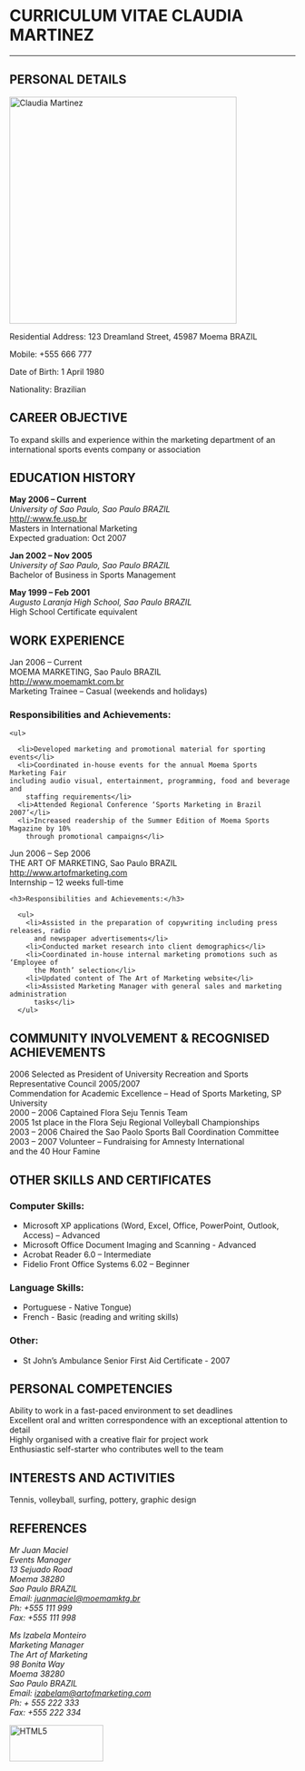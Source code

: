 <!DOCTYPE html>
<html>
<head>
  <meta charset="utf-8">
  <meta name="viewport" content="width=device-width">
  
</head>
  <title>Resume</title>
<body>
  
<h1>CURRICULUM VITAE CLAUDIA MARTINEZ</h1>
  <hr>
  
  
  <h2>PERSONAL DETAILS</h2>
   <img src="https://upload.wikimedia.org/wikipedia/commons/8/86/Woman_at_Lover%27s_Bridge_Tanjung_Sepat_%28cropped%29.jpg" alt="Claudia Martinez" style="width:400px;height:400px;">
  <p>
    Residential Address: 123 Dreamland Street, 45987 Moema BRAZIL
  </p>
  <p>
    Mobile: +555 666 777
  </p>
  <p>
    Date of Birth: 1  April 1980
  </p>
  <p>
    Nationality: Brazilian
  </p>
  
  <h2>CAREER OBJECTIVE</h2>
  To expand skills and experience within the marketing department of an 
international sports events company or association
  
  <h2>EDUCATION HISTORY</h2>
  <p>
    <strong>May 2006 – Current</strong><br> 
    <em>University of Sao Paulo, Sao Paulo BRAZIL</em><br>
    <a href="http//:www.fe.usp.br" target="_blank">http//:www.fe.usp.br</a><br>
    Masters in International Marketing<br>
    Expected graduation: Oct 2007
  </p>
  
  <p>
    <strong>Jan 2002 – Nov 2005</strong><br>
    <em>University of Sao Paulo, Sao Paulo BRAZIL</em><br>
    Bachelor of Business in Sports Management
  </p>
  
  <p>
    <strong>May 1999 – Feb 2001</strong><br>
    <em>Augusto Laranja High School, Sao Paulo BRAZIL</em><br>
     High School Certificate equivalent<br>
  </p>
  
  
  
  
  <h2>WORK EXPERIENCE</h2>
  Jan 2006 – Current <br>
  MOEMA MARKETING, Sao Paulo BRAZIL<br>
  <a href="http://www.moemamkt.com.br" target="_blank">http://www.moemamkt.com.br</a><br>
  Marketing Trainee – Casual (weekends and holidays)<br>
  
  
  <h3>Responsibilities and Achievements:</h3>
  
    <ul>
      
      <li>Developed marketing and promotional material for sporting events</li>
      <li>Coordinated in-house events for the annual Moema Sports Marketing Fair 
    including audio visual, entertainment, programming, food and beverage and 
        staffing requirements</li>
      <li>Attended Regional Conference ‘Sports Marketing in Brazil 2007’</li>
      <li>Increased readership of the Summer Edition of Moema Sports Magazine by 10% 
        through promotional campaigns</li>
  </ul>
  
 
  Jun 2006 – Sep 2006<br>
  THE ART OF MARKETING, Sao Paulo BRAZIL<br>
  <a href="http://www.artofmarketing.com" target="_blank">http://www.artofmarketing.com</a><br>
  Internship – 12 weeks full-time<br>
  
 
    <h3>Responsibilities and Achievements:</h3>
    
      <ul>
        <li>Assisted in the preparation of copywriting including press releases, radio 
          and newspaper advertisements</li>
        <li>Conducted market research into client demographics</li>
        <li>Coordinated in-house internal marketing promotions such as ‘Employee of 
          the Month’ selection</li>
        <li>Updated content of The Art of Marketing website</li>
        <li>Assisted Marketing Manager with general sales and marketing administration 
          tasks</li>
      </ul>
    
  
  <h2>COMMUNITY INVOLVEMENT & RECOGNISED ACHIEVEMENTS</h2>
  
  2006 Selected as President of University Recreation and Sports 
  Representative Council
  2005/2007<br>         Commendation for Academic Excellence – Head of Sports 
  Marketing, SP University<br>
  2000 – 2006 Captained Flora Seju Tennis Team<br>
  2005 1st place in the Flora Seju Regional Volleyball 
  Championships<br>
  2003 – 2006 Chaired the Sao Paolo Sports Ball Coordination Committee<br>
  2003 – 2007 Volunteer – Fundraising for Amnesty International <br>
  and the 40 Hour Famine
  
  <h2>OTHER SKILLS AND CERTIFICATES</h2>
  
  <h3>Computer Skills:</h3>
    <ul>
      <li>Microsoft XP applications (Word, Excel, Office, PowerPoint, Outlook, 
        Access) – Advanced</li>
      <li>Microsoft Office Document Imaging and Scanning - Advanced</li>
      <li>Acrobat Reader 6.0 – Intermediate</li>
      <li>Fidelio Front Office Systems 6.02 – Beginner</li>
    </ul>  
   
  <h3>Language Skills:</h3>
    <ul>
      <li>Portuguese - Native Tongue)</li>
      <li>French - Basic (reading and writing skills)</li>
    </ul>
  
  <h3>Other:</h3>
    <ul>
      <li>St John’s Ambulance Senior First Aid Certificate - 2007</li>
    </ul>
  
  <h2>PERSONAL COMPETENCIES</h2>
  
  Ability to work in a fast-paced environment to set deadlines<br>
Excellent oral and written correspondence with an exceptional attention to 
detail<br>
Highly organised with a creative flair for project work<br>
Enthusiastic self-starter who contributes well to the team
  <h2>INTERESTS AND ACTIVITIES</h2>
 Tennis, volleyball, surfing, pottery, graphic design
  <h2>REFERENCES</h2>
  
  <address>
    Mr Juan Maciel<br>
    Events Manager<br>
    13 Sejuado Road<br>
    Moema 38280<br>
    Sao Paulo BRAZIL<br>
    Email: <a href="mailto:juanmaciel@moemamktg.br">juanmaciel@moemamktg.br</a><br>
    Ph:   +555 111 999<br>
    Fax: +555 111 998<br>
    
</address>
  <p>
   
  </p>
  <address>
  Ms Izabela Monteiro<br>
  Marketing Manager<br>
  The Art of Marketing<br>
  98 Bonita Way<br>
  Moema 38280<br>
  Sao Paulo BRAZIL<br>
  Email: <a href="mailto:izabelam@artofmarketing.com">izabelam@artofmarketing.com</a><br>
  Ph: + 555 222 333<br>
  Fax: +555 222 334
  
  </address>
  
  
  
  
  
  
  
  <p><a href="http://validator.w3.org/check?uri=referer" target="_blank"><img src="https://www.w3.org/html/logo/badge/html5-badge-h-css3-semantics.png" width="165" height="64" alt="HTML5" title="HTML5"></a></p>
  
  
  
</body>
</html>
